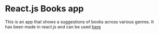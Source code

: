 # React.js Books app
This is an app that shows a suggestions of books across various genres. It has been made in react.js and can be used  [here](https://0v3pi.csb.app/)
